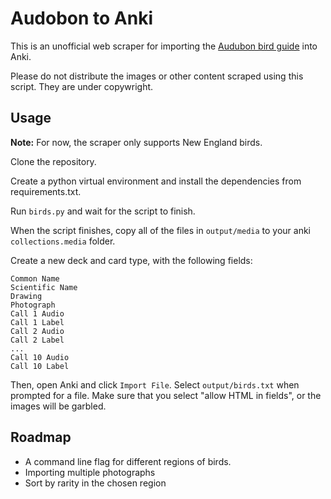 # Audobon to Anki

This is an unofficial web scraper for importing the [Audubon bird guide](https://www.audubon.org/bird-guide) into Anki.

Please do not distribute the images or other content scraped using this script. They are under copywright.

## Usage

__Note:__ For now, the scraper only supports New England birds.

Clone the repository. 

Create a python virtual environment and install the dependencies from requirements.txt.

Run `birds.py` and wait for the script to finish.

When the script finishes, copy all of the files in `output/media` to your anki `collections.media` folder.

Create a new deck and card type, with the following fields:

```
Common Name
Scientific Name
Drawing
Photograph
Call 1 Audio
Call 1 Label
Call 2 Audio
Call 2 Label
...
Call 10 Audio
Call 10 Label
```

Then, open Anki and click `Import File`. Select `output/birds.txt` when prompted for a file. Make sure that you select "allow HTML in fields", or the images will be garbled.

## Roadmap

* A command line flag for different regions of birds.
* Importing multiple photographs
* Sort by rarity in the chosen region
